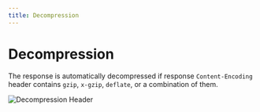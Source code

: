 ```yaml
---
title: Decompression
---
```


# Decompression

The response is automatically decompressed if response `Content-Encoding` header contains `gzip`, `x-gzip`, `deflate`,
or a combination of them.

![Decompression Header](../decompression-header.png)
